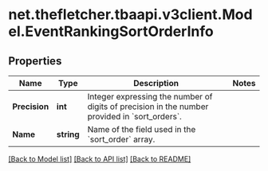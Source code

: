 
# net.thefletcher.tbaapi.v3client.Model.EventRankingSortOrderInfo

## Properties

Name | Type | Description | Notes
------------ | ------------- | ------------- | -------------
**Precision** | **int** | Integer expressing the number of digits of precision in the number provided in &#x60;sort_orders&#x60;. | 
**Name** | **string** | Name of the field used in the &#x60;sort_order&#x60; array. | 

[[Back to Model list]](../README.md#documentation-for-models)
[[Back to API list]](../README.md#documentation-for-api-endpoints)
[[Back to README]](../README.md)

